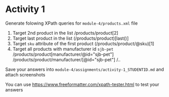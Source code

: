 # Activity 1

Generate folowing XPath queries for `module-4/products.xml` file

1. Target 2nd product in the list
/products/product[2]
2. Target last product in the list
(/products/product)[last()]
3. Target `sku` attribute of the first product
(/products/product/@sku)[1]
4. Target all products with manufacturer id `sjb-pet`
/products/product[manufacturer/@id="sjb-pet"]
/products/product/manufacturer/[@id="sjb-pet"] /..

Save your answers into `module-4/assignments/activity-1_STUDENTID.md` and attach screenshots

You can use <https://www.freeformatter.com/xpath-tester.html> to test your answers
